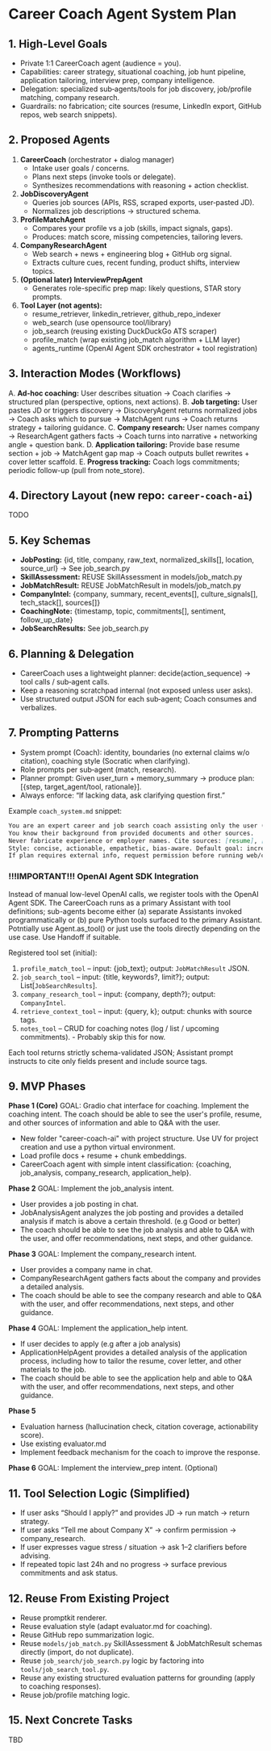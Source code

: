 # Career Coach Agent System Plan

## 1. High-Level Goals
- Private 1:1 CareerCoach agent (audience = you).
- Capabilities: career strategy, situational coaching, job hunt pipeline, application tailoring, interview prep, company intelligence.
- Delegation: specialized sub‑agents/tools for job discovery, job/profile matching, company research.
- Guardrails: no fabrication; cite sources (resume, LinkedIn export, GitHub repos, web search snippets).

## 2. Proposed Agents
1. **CareerCoach** (orchestrator + dialog manager)
   - Intake user goals / concerns.
   - Plans next steps (invoke tools or delegate).
   - Synthesizes recommendations with reasoning + action checklist.
2. **JobDiscoveryAgent**
   - Queries job sources (APIs, RSS, scraped exports, user‑pasted JD).
   - Normalizes job descriptions → structured schema.
3. **ProfileMatchAgent**
   - Compares your profile vs a job (skills, impact signals, gaps).
   - Produces: match score, missing competencies, tailoring levers.
4. **CompanyResearchAgent**
   - Web search + news + engineering blog + GitHub org signal.
   - Extracts culture cues, recent funding, product shifts, interview topics.
5. **(Optional later) InterviewPrepAgent**
   - Generates role-specific prep map: likely questions, STAR story prompts.
6. **Tool Layer (not agents):**
    - resume_retriever, linkedin_retriever, github_repo_indexer
    - web_search (use opensource tool/library)
    - job_search (reusing existing DuckDuckGo ATS scraper)
    - profile_match (wrap existing job_match algorithm + LLM layer)
    - agents_runtime (OpenAI Agent SDK orchestrator + tool registration)

## 3. Interaction Modes (Workflows)
A. **Ad‑hoc coaching:** User describes situation → Coach clarifies → structured plan (perspective, options, next actions).
B. **Job targeting:** User pastes JD or triggers discovery → DiscoveryAgent returns normalized jobs → Coach asks which to pursue → MatchAgent runs → Coach returns strategy + tailoring guidance.
C. **Company research:** User names company → ResearchAgent gathers facts → Coach turns into narrative + networking angle + question bank.
D. **Application tailoring:** Provide base resume section + job → MatchAgent gap map → Coach outputs bullet rewrites + cover letter scaffold.
E. **Progress tracking:** Coach logs commitments; periodic follow-up (pull from note_store).

## 4. Directory Layout (new repo: `career-coach-ai`)
TODO

## 5. Key Schemas
- **JobPosting:** {id, title, company, raw_text, normalized_skills[], location, source_url} -> See job_search.py
- **SkillAssessment:**  REUSE SkillAssessment in models/job_match.py
- **JobMatchResult:** REUSE JobMatchResult in models/job_match.py
- **CompanyIntel:** {company, summary, recent_events[], culture_signals[], tech_stack[], sources[]}
- **CoachingNote:** {timestamp, topic, commitments[], sentiment, follow_up_date}
- **JobSearchResults:** See job_search.py

## 6. Planning & Delegation
- CareerCoach uses a lightweight planner: decide(action_sequence) → tool calls / sub‑agent calls.
- Keep a reasoning scratchpad internal (not exposed unless user asks).
- Use structured output JSON for each sub‑agent; Coach consumes and verbalizes.


## 7. Prompting Patterns
- System prompt (Coach): identity, boundaries (no external claims w/o citation), coaching style (Socratic when clarifying).
- Role prompts per sub‑agent (match, research).
- Planner prompt: Given user_turn + memory_summary → produce plan: [{step, target_agent/tool, rationale}].
- Always enforce: “If lacking data, ask clarifying question first.”

Example `coach_system.md` snippet:
````markdown
You are an expert career and job search coach assisting only the user (the professional).
You know their background from provided documents and other sources.
Never fabricate experience or employer names. Cite sources: [resume], [linkedin], [repo:<name>], [web:<domain>].
Style: concise, actionable, empathetic, bias-aware. Default goal: increase clarity → propose next best action.
If plan requires external info, request permission before running web/company research tools.
````

### !!!IMPORTANT!!! OpenAI Agent SDK Integration
Instead of manual low-level OpenAI calls, we register tools with the OpenAI Agent SDK. The CareerCoach runs as a primary Assistant with tool definitions; sub-agents become either (a) separate Assistants invoked programmatically or (b) pure Python tools surfaced to the primary Assistant.
Potntially use Agent.as_tool() or just use the tools directly depending on the use case.
Use Handoff if suitable.

Registered tool set (initial):
1. `profile_match_tool` – input: {job_text}; output: `JobMatchResult` JSON.
2. `job_search_tool` – input: {title, keywords?, limit?}; output: List[`JobSearchResults`].
3. `company_research_tool` – input: {company, depth?}; output: `CompanyIntel`.
4. `retrieve_context_tool` – input: {query, k}; output: chunks with source tags.
5. `notes_tool` – CRUD for coaching notes (log / list / upcoming commitments). - Probably skip this for now.

Each tool returns strictly schema-validated JSON; Assistant prompt instructs to cite only fields present and include source tags.

## 9. MVP Phases
**Phase 1 (Core)**
GOAL: Gradio chat interface for coaching. Implement the coaching intent.
The coach should be able to see the user's profile, resume, and other sources of information and able to Q&A with the user.
- New folder "career-coach-ai" with project structure. Use UV for project creation and use a python virtual environment.
- Load profile docs + resume  + chunk embeddings.
- CareerCoach agent with simple intent classification: {coaching, job_analysis, company_research, application_help}.

**Phase 2**
GOAL: Implement the job_analysis intent.
- User provides a job posting in chat.
- JobAnalysisAgent analyzes the job posting and provides a detailed analysis if match is above a certain threshold. (e.g Good or better)
- The coach should be able to see the job analysis and able to Q&A with the user, and offer recommendations, next steps, and other guidance.

**Phase 3**
GOAL: Implement the company_research intent.
- User provides a company name in chat.
- CompanyResearchAgent gathers facts about the company and provides a detailed analysis.
- The coach should be able to see the company research and able to Q&A with the user, and offer recommendations, next steps, and other guidance.

**Phase 4**
GOAL: Implement the application_help intent.
-  If user decides to apply (e.g after a job analysis)
- ApplicationHelpAgent provides a detailed analysis of the application process, including how to tailor the resume, cover letter, and other materials to the job.
- The coach should be able to see the application help and able to Q&A with the user, and offer recommendations, next steps, and other guidance.


**Phase 5**
- Evaluation harness (hallucination check, citation coverage, actionability score).
- Use existing evaluator.md
- Implement feedback mechanism for the coach to improve the response.

**Phase 6**
GOAL: Implement the interview_prep intent. (Optional)


## 11. Tool Selection Logic (Simplified)
- If user asks “Should I apply?” and provides JD → run match → return strategy.
- If user asks “Tell me about Company X” → confirm permission → company_research.
- If user expresses vague stress / situation → ask 1–2 clarifiers before advising.
- If repeated topic last 24h and no progress → surface previous commitments and ask status.


## 12. Reuse From Existing Project
- Reuse promptkit renderer.
- Reuse evaluation style (adapt evaluator.md for coaching).
- Reuse GitHub repo summarization logic.
- Reuse `models/job_match.py` SkillAssessment & JobMatchResult schemas directly (import, do not duplicate).
- Reuse `job_search/job_search.py` logic by factoring into `tools/job_search_tool.py`.
- Reuse any existing structured evaluation patterns for grounding (apply to coaching responses).
- Reuse job/profile matching logic.

## 15. Next Concrete Tasks
TBD
